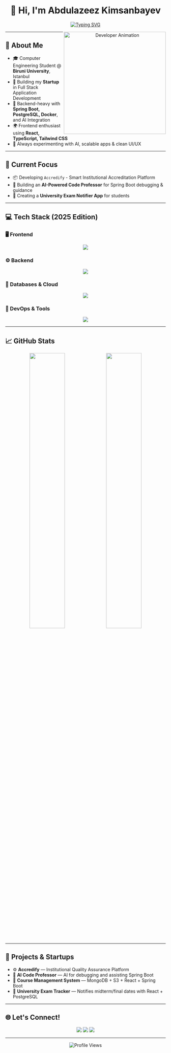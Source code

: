 <div align="center" style="position: relative;">

# 👋 Hi, I'm Abdulazeez Kimsanbayev

[![Typing SVG](https://readme-typing-svg.demolab.com?font=Fira+Code&weight=500&size=24&pause=1000&color=3B82F6&center=true&vCenter=true&width=600&lines=Software+Engineer;Full+Stack+Developer;Spring+Boot+%2B+React+Specialist;AI+&+Startup+Builder)](https://git.io/typing-svg)

<img src="https://assets6.lottiefiles.com/packages/lf20_totrpclr.json" alt="Developer Animation" width="320" align="right"/>

</div>

---

## 🚀 About Me

- 🎓 Computer Engineering Student @ **Biruni University**, Istanbul
- 🧠 Building my **Startup** in Full Stack Application Development
- 🔧 Backend-heavy with **Spring Boot, PostgreSQL, Docker**, and AI Integration
- 🌍 Frontend enthusiast using **React, TypeScript, Tailwind CSS**
- 🧪 Always experimenting with AI, scalable apps & clean UI/UX

---

## 🧠 Current Focus

- 📦 Developing `Accredify` - Smart Institutional Accreditation Platform
- 🤖 Building an **AI-Powered Code Professor** for Spring Boot debugging & guidance
- 🔔 Creating a **University Exam Notifier App** for students

---

## 💻 Tech Stack (2025 Edition)

### 🖥 Frontend
<p align="center">
  <img src="https://skillicons.dev/icons?i=react,nextjs,ts,js,tailwind,redux,vite" />
</p>

### ⚙️ Backend
<p align="center">
  <img src="https://skillicons.dev/icons?i=spring,java,nodejs,express,python" />
</p>

### 🧱 Databases & Cloud
<p align="center">
  <img src="https://skillicons.dev/icons?i=postgres,mongodb,firebase,aws" />
</p>

### 🧰 DevOps & Tools
<p align="center">
  <img src="https://skillicons.dev/icons?i=docker,git,github,postman,figma,linux" />
</p>

---

## 📈 GitHub Stats

<div align="center">
  <img src="https://github-readme-stats.vercel.app/api?username=abdulazeez1718&show_icons=true&theme=tokyonight&hide_border=true&border_radius=10" width="47%" />
  <img src="https://github-readme-streak-stats.herokuapp.com/?user=abdulazeez1718&theme=tokyonight&hide_border=true&border_radius=10" width="47%" />
</div>

---

## 🧩 Projects & Startups

- ⚙️ **Accredify** — Institutional Quality Assurance Platform
- 🧠 **AI Code Professor** — AI for debugging and assisting Spring Boot
- 📘 **Course Management System** — MongoDB + S3 + React + Spring Boot
- 📅 **University Exam Tracker** — Notifies midterm/final dates with React + PostgreSQL

---

## 🌐 Let's Connect!

<p align="center">
  <a href="https://abdulazeez1718.github.io/"><img src="https://img.shields.io/badge/Portfolio-FF5722?style=for-the-badge&logo=todoist&logoColor=white" /></a>
  <a href="https://www.linkedin.com/in/abdulazeez-kimsanbayev-67a842255/"><img src="https://img.shields.io/badge/LinkedIn-0077B5?style=for-the-badge&logo=linkedin&logoColor=white" /></a>
  <a href="https://twitter.com/"><img src="https://img.shields.io/badge/Twitter-1DA1F2?style=for-the-badge&logo=twitter&logoColor=white" /></a>
</p>

---

<div align="center">
  <img src="https://komarev.com/ghpvc/?username=abdulazeez1718&color=blue&style=flat-square&label=Profile+Views" alt="Profile Views" />
</div>
